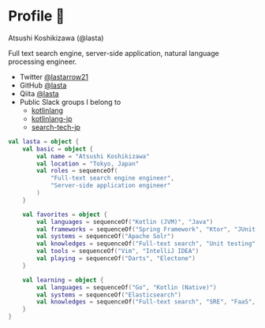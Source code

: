 # Profile 👋

Atsushi Koshikizawa (@lasta)

Full text search engine, server-side application, natural language processing engineer.

* Twitter [@lastarrow21](https://twitter.com/lastarrow21)
* GitHub [@lasta](https://github.com/lasta/lasta)
* Qiita [@lasta](https://qiita.com/lasta)
* Public Slack groups I belong to
    * [kotlinlang](https://kotlinlang.org/community/)
    * [kotlinlang-jp](https://slofile.com/slack/kotlinlang-jp)
    * [search-tech-jp](https://twitter.com/takuya_b/status/1377219737457860610)

```kotlin
val lasta = object {
    val basic = object {
        val name = "Atsushi Koshikizawa"
        val location = "Tokyo, Japan"
        val roles = sequenceOf(
            "Full-text search engine engineer",
            "Server-side application engineer"
        )
    }

    val favorites = object {
        val languages = sequenceOf("Kotlin (JVM)", "Java")
        val frameworks = sequenceOf("Spring Framework", "Ktor", "JUnit 5", "MockK")
        val systems = sequenceOf("Apache Solr")
        val knowledges = sequenceOf("Full-text search", "Unit testing", "Developing server-side application")
        val tools = sequenceOf("Vim", "IntelliJ IDEA")
        val playing = sequenceOf("Darts", "Electone")
    }

    val learning = object {
        val languages = sequenceOf("Go", "Kotlin (Native)")
        val systems = sequenceOf("Elasticsearch")
        val knowledges = sequenceOf("Full-text search", "SRE", "FaaS", "CaaS")
    }
}
```
